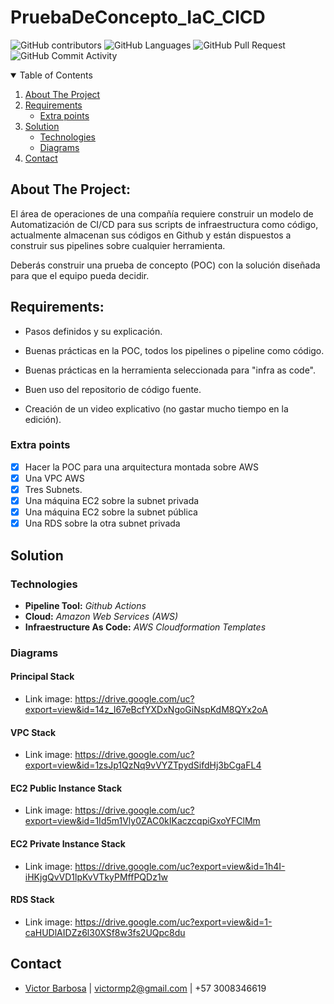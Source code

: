 # PruebaDeConcepto_IaC_CICD

![GitHub contributors](https://img.shields.io/github/contributors/vmbarbosa/FinalProjectFrotendCourse?style=flat-square)
![GitHub Languages](https://img.shields.io/github/languages/count/vmbarbosa/FinalProjectFrotendCourse?style=flat-square)
![GitHub Pull Request](https://img.shields.io/github/issues-pr/vmbarbosa/FinalProjectFrotendCourse?style=flat-square)
![GitHub Commit Activity](https://img.shields.io/github/commit-activity/w/vmbarbosa/FinalProjectFrotendCourse?style=flat-square)

<!-- TABLE OF CONTENTS -->
<details open="open">
  <summary>Table of Contents</summary>
  <ol>
    <li>
      <a href="#about-the-project">About The Project</a>
    </li>
    <li>
      <a href="#requirements">Requirements</a>
      <ul>
        <li><a href="#extra-points">Extra points</a></li>
      </ul>
    </li>
    <li><a href="#solution">Solution</a>
      <ul>
        <li><a href="#technologies">Technologies</a></li>
        <li><a href="#diagrams">Diagrams</a></li>
      </ul>
    </li>
    <li><a href="#contact">Contact</a></li>
  </ol>
</details>

## About The Project:

El área de operaciones de una compañía requiere construir un modelo de Automatización de CI/CD para sus scripts de infraestructura como código, actualmente almacenan sus códigos en Github y están dispuestos a construir sus pipelines sobre cualquier herramienta.

Deberás construir una prueba de concepto (POC) con la solución diseñada para que el equipo pueda decidir.

## Requirements:

* Pasos definidos y su explicación.

* Buenas prácticas en la POC, todos los pipelines o pipeline como código.

* Buenas prácticas en la herramienta seleccionada para "infra as code".

* Buen uso del repositorio de código fuente.

* Creación de un video explicativo (no gastar mucho tiempo en la edición).


### Extra points
  * [x] Hacer la POC para una arquitectura montada sobre AWS
  * [x] Una VPC AWS
  * [x] Tres Subnets.
  * [x] Una máquina EC2 sobre la subnet privada
  * [x] Una máquina EC2 sobre la subnet pública 
  * [x] Una RDS sobre la otra subnet privada

## Solution

### Technologies

* **Pipeline Tool:** *Github Actions*
* **Cloud:** *Amazon Web Services (AWS)*
* **Infraestructure As Code:** *AWS Cloudformation Templates*

### Diagrams

#### Principal Stack
* Link image: https://drive.google.com/uc?export=view&id=14z_I67eBcfYXDxNgoGiNspKdM8QYx2oA

#### VPC Stack
* Link image: https://drive.google.com/uc?export=view&id=1zsJp1QzNq9vVYZTpydSifdHj3bCgaFL4

#### EC2 Public Instance Stack
* Link image: https://drive.google.com/uc?export=view&id=1Id5m1Vly0ZAC0kIKaczcqpiGxoYFClMm

#### EC2 Private Instance Stack
* Link image: https://drive.google.com/uc?export=view&id=1h4I-iHKjgQvVD1lpKvVTkyPMffPQDz1w

#### RDS Stack
* Link image: https://drive.google.com/uc?export=view&id=1-caHUDlAIDZz6l30XSf8w3fs2UQpc8du

## Contact

* [Victor Barbosa](https://github.com/vmbarbosa) | victormp2@gmail.com | +57 3008346619 